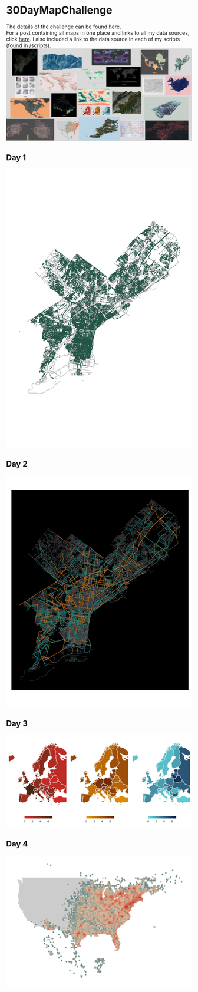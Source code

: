 # 30DayMapChallenge
The details of the challenge can be found [here](https://github.com/tjukanovt/30DayMapChallenge). <br>
For a post containing all maps in one place and links to all my data sources, click [here](https://ivabrunec.github.io/30daymap). I also included a link to the data source in each of my scripts (found in /scripts). <br>
![alt text](https://github.com/ivabrunec/30daymapchallenge/blob/main/maps/allmaps.png?raw=true)

## Day 1
![alt text](https://github.com/ivabrunec/30daymapchallenge/blob/main/maps/day1_phl_trees.png?raw=true)

## Day 2
![alt text](https://github.com/ivabrunec/30daymapchallenge/blob/main/maps/day2_phl_bike_network.png?raw=true)

## Day 3
![alt text](https://github.com/ivabrunec/30daymapchallenge/blob/main/maps/day3_europe.png?raw=true)

## Day 4
![alt text](https://github.com/ivabrunec/30daymapchallenge/blob/main/maps/day4_cardinals.png?raw=true)
